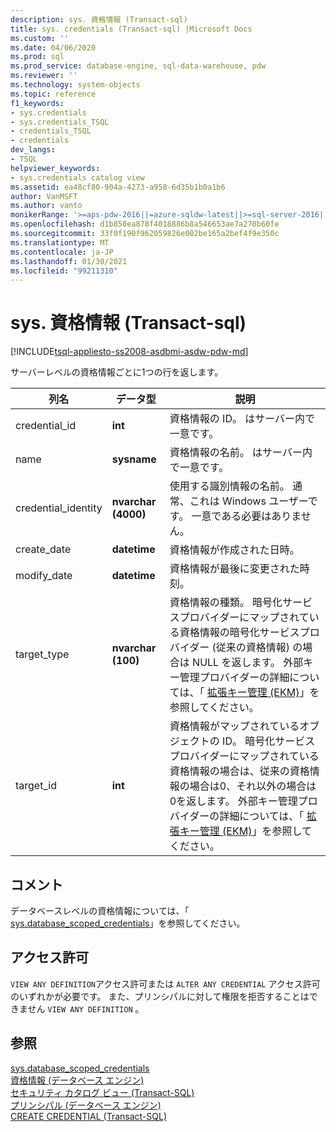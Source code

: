 ```yaml
---
description: sys. 資格情報 (Transact-sql)
title: sys. credentials (Transact-sql) |Microsoft Docs
ms.custom: ''
ms.date: 04/06/2020
ms.prod: sql
ms.prod_service: database-engine, sql-data-warehouse, pdw
ms.reviewer: ''
ms.technology: system-objects
ms.topic: reference
f1_keywords:
- sys.credentials
- sys.credentials_TSQL
- credentials_TSQL
- credentials
dev_langs:
- TSQL
helpviewer_keywords:
- sys.credentials catalog view
ms.assetid: ea48cf80-904a-4273-a950-6d35b1b0a1b6
author: VanMSFT
ms.author: vanto
monikerRange: '>=aps-pdw-2016||=azure-sqldw-latest||>=sql-server-2016||>=sql-server-linux-2017||=azuresqldb-mi-current'
ms.openlocfilehash: d1b850ea878f4018886b8a546653ae7a270b60fe
ms.sourcegitcommit: 33f0f190f962059826e002be165a2bef4f9e350c
ms.translationtype: MT
ms.contentlocale: ja-JP
ms.lasthandoff: 01/30/2021
ms.locfileid: "99211310"
---
```

# <a name="syscredentials-transact-sql"></a>sys. 資格情報 (Transact-sql)
[!INCLUDE[tsql-appliesto-ss2008-asdbmi-asdw-pdw-md](../../includes/tsql-appliesto-ss2008-asdbmi-asdw-pdw-md.md)]

  サーバーレベルの資格情報ごとに1つの行を返します。  
  
|列名|データ型|説明|  
|-----------------|---------------|-----------------|  
|credential_id|**int**|資格情報の ID。 はサーバー内で一意です。|  
|name|**sysname**|資格情報の名前。 はサーバー内で一意です。|  
|credential_identity|**nvarchar (4000)**|使用する識別情報の名前。 通常、これは Windows ユーザーです。 一意である必要はありません。|  
|create_date|**datetime**|資格情報が作成された日時。|  
|modify_date|**datetime**|資格情報が最後に変更された時刻。|  
|target_type|**nvarchar (100)**|資格情報の種類。 暗号化サービスプロバイダーにマップされている資格情報の暗号化サービスプロバイダー (従来の資格情報) の場合は NULL を返します。 外部キー管理プロバイダーの詳細については、「 [拡張キー管理 &#40;EKM&#41;](../../relational-databases/security/encryption/extensible-key-management-ekm.md)」を参照してください。|  
|target_id|**int**|資格情報がマップされているオブジェクトの ID。 暗号化サービスプロバイダーにマップされている資格情報の場合は、従来の資格情報の場合は0、それ以外の場合は0を返します。 外部キー管理プロバイダーの詳細については、「 [拡張キー管理 &#40;EKM&#41;](../../relational-databases/security/encryption/extensible-key-management-ekm.md)」を参照してください。|  

## <a name="remarks"></a>コメント  
データベースレベルの資格情報については、「 [sys.database_scoped_credentials](../../relational-databases/system-catalog-views/sys-database-scoped-credentials-transact-sql.md)」を参照してください。
  
## <a name="permissions"></a>アクセス許可  
 `VIEW ANY DEFINITION`アクセス許可または `ALTER ANY CREDENTIAL` アクセス許可のいずれかが必要です。 また、プリンシパルに対して権限を拒否することはできません `VIEW ANY DEFINITION` 。  
  
## <a name="see-also"></a>参照  
 [sys.database_scoped_credentials](../../relational-databases/system-catalog-views/sys-database-scoped-credentials-transact-sql.md)   
 [資格情報 &#40;データベース エンジン&#41;](../../relational-databases/security/authentication-access/credentials-database-engine.md)   
 [セキュリティ カタログ ビュー &#40;Transact-SQL&#41;](../../relational-databases/system-catalog-views/security-catalog-views-transact-sql.md)   
 [プリンシパル &#40;データベース エンジン&#41;](../../relational-databases/security/authentication-access/principals-database-engine.md)   
 [CREATE CREDENTIAL &#40;Transact-SQL&#41;](../../t-sql/statements/create-credential-transact-sql.md)  
  
  
